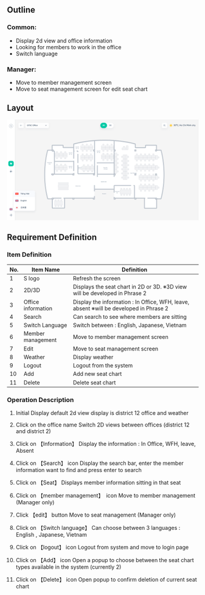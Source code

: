 ## Outline

### Common:
 - Display 2d view and office information
 - Looking for members to work in the office
 - Switch language
### Manager:
 - Move to member management screen
 - Move to seat management screen for edit seat chart

## Layout

![2Dview](../../Files/Img/2Dview.png)

## Requirement Definition

### Item Definition

| No. | Item Name          | Definition                                                                             |
| --- | ------------------ | ---------------------------------------------------------------------------------------|
| 1   | S logo             | Refresh the screen                                                                     |
| 2   | 2D/3D              | Displays the seat chart in 2D or 3D. ※3D view will be developed in Phrase 2           |
| 3   | Office information | Display the information : In Office, WFH, leave, absent ※will be developed in Phrase 2|
| 4   | Search             | Can search to see where members are sitting                                            |
| 5   | Switch Language    | Switch between : English, Japanese, Vietnam                                            |
| 6   | Member management  | Move to member management screen                                                       |
| 7   | Edit               | Move to seat management screen                                                         |
| 8   | Weather            | Display weather                                                                        |
| 9   | Logout             | Logout from the system                                                                 |
| 10  | Add                | Add new seat chart                                                                     |
| 11  | Delete             | Delete seat chart                                                                      |

### Operation Description

1. Initial Display
     default 2d view display is district 12 office and weather

2. Click on the office name
     Switch 2D views between offices (district 12 and district 2)

3. Click on 【Information】
     Display the information : In Office, WFH, leave, Absent

4. Click on 【Search】 icon
     Display the search bar, enter the member information want to find and press enter to search

5. Click on 【Seat】
     Displays member information sitting in that seat

6. Click on 【member management】　icon
     Move to member management (Manager only)

7. Click 【edit】 button
      Move to seat management (Manager only)

8. Click on 【Switch language】
      Can choose between 3 languages : English , Japanese, Vietnam

9. Click on 【logout】 icon
      Logout from system and move to login page

10. Click on 【Add】 icon
     Open a popup to choose between the seat chart types available in the system (currently 2)

11. Click on 【Delete】 icon
     Open popup to confirm deletion of current seat chart




